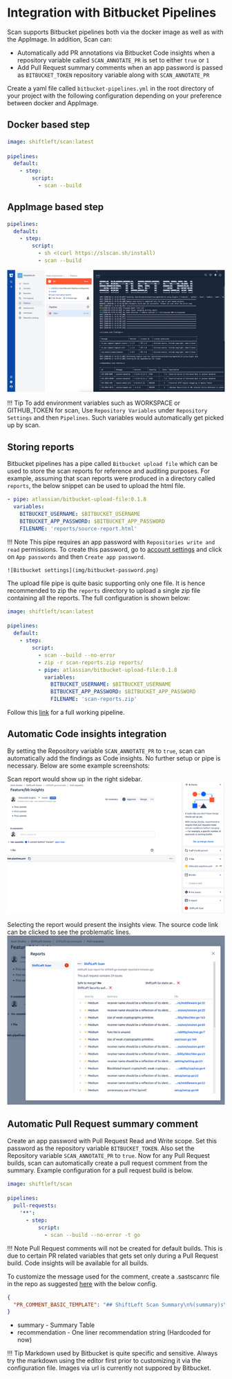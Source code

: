 # Integration with Bitbucket Pipelines

Scan supports Bitbucket pipelines both via the docker image as well as with the AppImage. In addition, Scan can:

- Automatically add PR annotations via Bitbucket Code insights when a repository variable called `SCAN_ANNOTATE_PR` is set to either `true` or `1`
- Add Pull Request summary comments when an app password is passed as `BITBUCKET_TOKEN` repository variable along with `SCAN_ANNOTATE_PR`

Create a yaml file called `bitbucket-pipelines.yml` in the root directory of your project with the following configuration depending on your preference between docker and AppImage.

## Docker based step

```yaml
image: shiftleft/scan:latest

pipelines:
  default:
    - step:
        script:
          - scan --build
```

## AppImage based step

```yaml
pipelines:
  default:
    - step:
        script:
          - sh <(curl https://slscan.sh/install)
          - scan --build
```

![Bitbucket pipelines](img/bitbucket.png)

!!! Tip
    To add environment variables such as WORKSPACE or GITHUB_TOKEN for scan, Use `Repository Variables` under `Repository Settings` and then `Pipelines`. Such variables would automatically get picked up by scan.

## Storing reports

Bitbucket pipelines has a pipe called `Bitbucket upload file` which can be used to store the scan reports for reference and auditing purposes. For example, assuming that scan reports were produced in a directory called `reports`, the below snippet can be used to upload the html file.

```yaml
- pipe: atlassian/bitbucket-upload-file:0.1.8
  variables:
    BITBUCKET_USERNAME: $BITBUCKET_USERNAME
    BITBUCKET_APP_PASSWORD: $BITBUCKET_APP_PASSWORD
    FILENAME: 'reports/source-report.html'
```

!!! Note
    This pipe requires an app password with `Repositories write and read` permissions. To create this password, go to [account settings](https://bitbucket.org/account/settings/) and click on `App passwords` and then `Create app password`.

    ![Bitbucket settings](img/bitbucket-password.png)

The upload file pipe is quite basic supporting only one file. It is hence recommended to zip the `reports` directory to upload a single zip file containing all the reports. The full configuration is shown below:

```yaml
image: shiftleft/scan:latest

pipelines:
  default:
    - step:
        script:
          - scan --build --no-error
          - zip -r scan-reports.zip reports/
          - pipe: atlassian/bitbucket-upload-file:0.1.8
            variables:
              BITBUCKET_USERNAME: $BITBUCKET_USERNAME
              BITBUCKET_APP_PASSWORD: $BITBUCKET_APP_PASSWORD
              FILENAME: 'scan-reports.zip'
```

Follow this [link](https://bitbucket.org/prabhusl/helloshiftleft/src/master/bitbucket-pipelines.yml) for a full working pipeline.

## Automatic Code insights integration

By setting the Repository variable `SCAN_ANNOTATE_PR` to `true`, scan can automatically add the findings as Code insights. No further setup or pipe is necessary. Below are some example screenshots:

Scan report would show up in the right sidebar.
![PR with Scan Report](img/scan-bb-pr.png)

Selecting the report would present the insights view. The source code link can be clicked to see the problematic lines.
![Code insights](img/scan-bb-insights.png)

## Automatic Pull Request summary comment

Create an app password with Pull Request Read and Write scope. Set this password as the repository variable `BITBUCKET_TOKEN`. Also set the Repository variable `SCAN_ANNOTATE_PR` to `true`. Now for any Pull Request builds, scan can automatically create a pull request comment from the summary. Example configuration for a pull request build is below.

```yaml
image: shiftleft/scan

pipelines:
  pull-requests:
    '**':
      - step:
          script:
            - scan --build --no-error -t go
```

!!! Note
    Pull Request comments will not be created for default builds. This is due to certain PR related variables that gets set only during a Pull Request build. Code insights will be available for all builds.

To customize the message used for the comment, create a .sastscanrc file in the repo as suggested [here](tips.md) with the below config.

```json
{
  "PR_COMMENT_BASIC_TEMPLATE": "## ShiftLeft Scan Summary\n%(summary)s\n## Recommendation\n%(recommendation)s\n"
}
```

- summary - Summary Table
- recommendation - One liner recommendation string (Hardcoded for now)

!!! Tip
    Markdown used by Bitbucket is quite specific and sensitive. Always try the markdown using the editor first prior to customizing it via the configuration file. Images via url is currently not suppored by Bitbucket.
